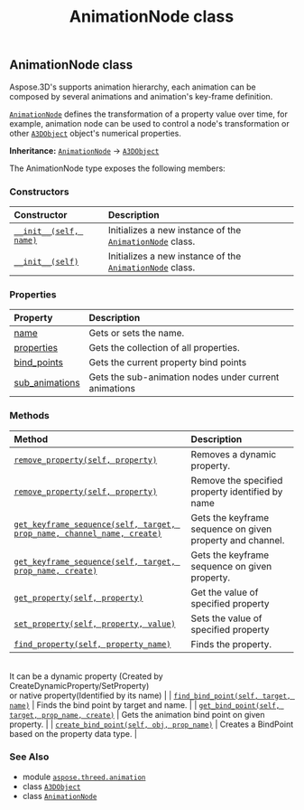 ﻿---
title: AnimationNode class
second_title: Aspose.3D for Python via .NET API References
description: 
type: docs
weight: 30
url: /python-net/aspose.threed.animation/animationnode/
is_root: false
---

## AnimationNode class

Aspose.3D's supports animation hierarchy, each animation can be composed by several animations and animation's key-frame definition.

[`AnimationNode`](/3d/python-net/aspose.threed.animation/animationnode) defines the transformation of a property value over time, for example, animation node can be used to control a node's transformation or other [`A3DObject`](/3d/python-net/aspose.threed/a3dobject) object's numerical properties.



**Inheritance:** [`AnimationNode`](/3d/python-net/aspose.threed.animation/animationnode) → 
[`A3DObject`](/3d/python-net/aspose.threed/a3dobject)



The AnimationNode type exposes the following members:

### Constructors
| Constructor | Description |
| :- | :- |
| [`__init__(self, name)`](/3d/python-net/aspose.threed.animation/animationnode/__init__/#str) | Initializes a new instance of the [`AnimationNode`](/3d/python-net/aspose.threed.animation/animationnode) class. |
| [`__init__(self)`](/3d/python-net/aspose.threed.animation/animationnode/__init__/#) | Initializes a new instance of the [`AnimationNode`](/3d/python-net/aspose.threed.animation/animationnode) class. |


### Properties
| Property | Description |
| :- | :- |
| [name](/3d/python-net/aspose.threed.animation/animationnode/name) | Gets or sets the name. |
| [properties](/3d/python-net/aspose.threed.animation/animationnode/properties) | Gets the collection of all properties. |
| [bind_points](/3d/python-net/aspose.threed.animation/animationnode/bind_points) | Gets the current property bind points |
| [sub_animations](/3d/python-net/aspose.threed.animation/animationnode/sub_animations) | Gets the sub-animation nodes under current animations |


### Methods
| Method | Description |
| :- | :- |
| [`remove_property(self, property)`](/3d/python-net/aspose.threed.animation/animationnode/remove_property/#aspose.threed.property) | Removes a dynamic property. |
| [`remove_property(self, property)`](/3d/python-net/aspose.threed.animation/animationnode/remove_property/#str) | Remove the specified property identified by name |
| [`get_keyframe_sequence(self, target, prop_name, channel_name, create)`](/3d/python-net/aspose.threed.animation/animationnode/get_keyframe_sequence/#aspose.threed.a3dobject-str-str-bool) | Gets the keyframe sequence on given property and channel. |
| [`get_keyframe_sequence(self, target, prop_name, create)`](/3d/python-net/aspose.threed.animation/animationnode/get_keyframe_sequence/#aspose.threed.a3dobject-str-bool) | Gets the keyframe sequence on given property. |
| [`get_property(self, property)`](/3d/python-net/aspose.threed.animation/animationnode/get_property/#str) | Get the value of specified property |
| [`set_property(self, property, value)`](/3d/python-net/aspose.threed.animation/animationnode/set_property/#str-any) | Sets the value of specified property |
| [`find_property(self, property_name)`](/3d/python-net/aspose.threed.animation/animationnode/find_property/#str) | Finds the property.<br/>It can be a dynamic property (Created by CreateDynamicProperty/SetProperty) <br/>or native property(Identified by its name) |
| [`find_bind_point(self, target, name)`](/3d/python-net/aspose.threed.animation/animationnode/find_bind_point/#aspose.threed.a3dobject-str) | Finds the bind point by target and name. |
| [`get_bind_point(self, target, prop_name, create)`](/3d/python-net/aspose.threed.animation/animationnode/get_bind_point/#aspose.threed.a3dobject-str-bool) | Gets the animation bind point on given property. |
| [`create_bind_point(self, obj, prop_name)`](/3d/python-net/aspose.threed.animation/animationnode/create_bind_point/#aspose.threed.a3dobject-str) | Creates a BindPoint based on the property data type. |



### See Also
* module [`aspose.threed.animation`](..)
* class [`A3DObject`](/3d/python-net/aspose.threed/a3dobject)
* class [`AnimationNode`](/3d/python-net/aspose.threed.animation/animationnode)
